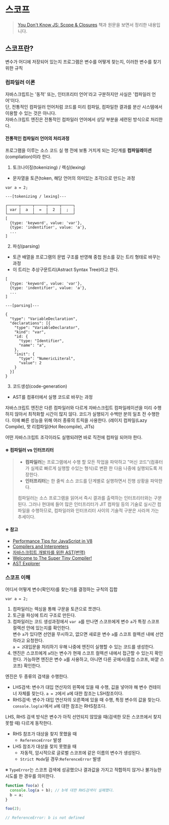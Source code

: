 # 스코프 

> [You Don't Know JS: Scope & Closures](https://github.com/getify/You-Dont-Know-JS/tree/master/scope%20%26%20closures) 책과 원문을 보면서 정리한 내용입니다.

## 스코프란? 

변수가 어디에 저장되어 있는지 프로그램은 변수를 어떻게 찾는지, 이러한 변수를 찾기 위한 규칙

### 컴파일러 이론

자바스크립트는 '동적' 또는, 인터프리터 언어'라고 구분하지만 사실은 '컴파일러 언어'이다.  
단, 전통적인 컴파일러 언어처럼 코드를 미리 컴파일, 컴파일한 결과를 분산 시스템에서 이용할 수 있는 것은 아니다.  
자바스크립트 엔진은 전통적인 컴파일러 언어에서 상당 부분을 세련된 방식으로 처리한다.

#### 전통적인 컴파일러 언어의 처리과정 

프로그램을 이루는 소스 코드 실 행 전에 보통 거치게 되는 3단계를 **컴파일레이션**(compliation)이라 한다.

1. 토크나이징(tokenizing) / 렉싱(lexing)
  - 문자열을 토큰(token, 해당 언어의 의미있는 조각)으로 만드는 과정
  ```
  var a = 2;

  ---[tokenizing / lexing]---

  ┌─────┬─────┬─────┬─────┬─────┐
  │ var |  a  |  =  |  2  |  ;  |
  └─────┴─────┴─────┴─────┴─────┘
  [
    {type: 'keyword', value: 'var'}, 
    {type: 'indentifier', value: 'a'},
    ...
  ]
  ```  
2. 파싱(parsing)
  - 토큰 배열을 프로그램의 문법 구조를 반영해 중첩 원소를 갖는 트리 형태로 바꾸는 과정
  - 이 트리는 추상구문트리(Astract Syntax Tree)라고 한다.
  ```
  [
    {type: 'keyword', value: 'var'}, 
    {type: 'indentifier', value: 'a'},
    ...
  ]
  
  ---[parsing]---

  {
    "type": "VariableDeclaration",
    "declarations": [{
      "type": "VariableDeclarator",
      "kind": "var",
      "id: {
        "type: "Identifier",
        "name": "a",
      },
      "init": {
        "type": "NumericLiteral",
        "value": 2
      }
    }]
  }
  ```
3. 코드생성(code-generation)
  - AST를 컴퓨터에서 실행 코드로 바꾸는 과정

자바스크립트 엔진은 다른 컴파일러와 다르게 자바스크립트 컴파일레이션을 미리 수행하지 않아서 최적화할 시간이 많지 않다. 
코드가 실행되기 수백만 분의 일초 전 수행한다. 이에 빠른 성능을 위해 여러 종류의 트릭을 사용한다. (레이지 컴파일(Lazy Compile), 핫 리컴파일(Hot Recompile), JITs)

어떤 자바스크립트 조각이라도 실행되려면 바로 직전에 컴파일 되어야 한다.

#### ※ 컴파일러 vs 인터프리터


> + **컴파일러**는 프로그램에서 수행 할 모든 작업을 파악하고 "머신 코드"(컴퓨터가 실제로 빠르게 실행할 수있는 형식)로 변환 한 다음 나중에 실행되도록 저장한다.
> + **인터프리터**는 한 줄씩 소스 코드를 단계별로 실행하면서 진행 상황을 파악한다.  
> 
> 컴파일러는 소스 프로그램을 읽어서 즉시 결과를 출력하는 인터프리터와는 구분된다. 그러나 현대에 들어 많은 인터프리터가 JIT 컴파일 등의 기술로 실시간 컴파일을 수행하므로, 컴파일러와 인터프리터 사이의 기술적 구분은 사라져 가는 추세이다.

#### ※ 참고

+ [Performance Tips for JavaScript in V8](https://www.html5rocks.com/ko/tutorials/speed/v8/)
+ [Compilers and Interpreters](https://hackernoon.com/compilers-and-interpreters-3e354a2e41cf)
+ [자바스크립트 개발자를 위한 AST(번역)](https://gyujincho.github.io/2018-06-19/AST-for-JS-devlopers)
+ [Welcome to The Super Tiny Compiler!](https://the-super-tiny-compiler.glitch.me/)
+ [AST Explorer](https://astexplorer.net/)

### 스코프 이해

어디서 어떻게 변수(확인자)를 찾는가를 결정하는 규칙의 집합  

```JS
var a = 2;
```
1. 컴파일러는 렉싱을 통해 구문을 토큰으로 쪼갠다.
2. 토근을 파싱에 트리 구조로 만든다. 
3. 컴파일러는 코드 생성과정에서 `var a`를 만나면 스코프에게 변수 `a`가 특정 스코프 컬렉션 안에 있는지를 확인한다.  
변수 `a`가 있다면 선언을 무시하고, 없으면 새로운 변수 `a`를 스코프 컬렉션 내에 선언하라고 요청한다.  
`a = 2`대입문을 처리하기 우해 나중에 엔진이 실행할 수 있는 코드를 생성한다.
4. 엔진은 스코프에게 `a`라는 변수가 현재 스코프 컬렉션 내에서 접근할 수 있는지 확인한다. 가능하면 엔진은 변수 `a`를 사용하고, 아니면 다른 곳에서(중첩 스코프, 바깥 스코프) 확인한다.

엔진은 두 종류의 검색을 수행한다.
+ LHS검색: 변수가 대입 연산자의 왼쪽에 있을 때 수행, 깂을 넣어야 해 변수 컨테이너 자체를 찾는다. `a = 2`에서 `a`에 대한 참조는 LSH참조이다.
+ RHS검색: 변수가 대입 연산자의 오른쪽에 있을 때 수행, 특정 변수의 값을 찾는다. `console.log(a)`에서 `a`에 대한 참조는 RHS참조다. 

LHS, RHS 검색 방식은 변수가 아직 선언되지 않았을 때(검색한 모든 스코프에서 찾지 못할 때) 다르게 동작한다.

+ RHS 참조가 대상을 찾지 못했을 때 
  - `ReferenceError` 발생
+ LHS 참조가 대상을 찾지 못했을 때
  - 자동적, 암시적으로 글로벌 스코프에 같은 이름의 변수가 생성된다.
  - `Strict Mode`일 경우:`ReferenceError` 발생

※ `TypeError`는 스코프 검색에 성공했으나 결과값을 가지고 적합하지 않거나 불가능한 시도를 한 경우를 의미한다.

```js
function foo(a) {
  console.log(a + b); // b에 대한 RHS검색이 실패했다.
  b = a;
}

foo(2);

// ReferenceError: b is not defined
```